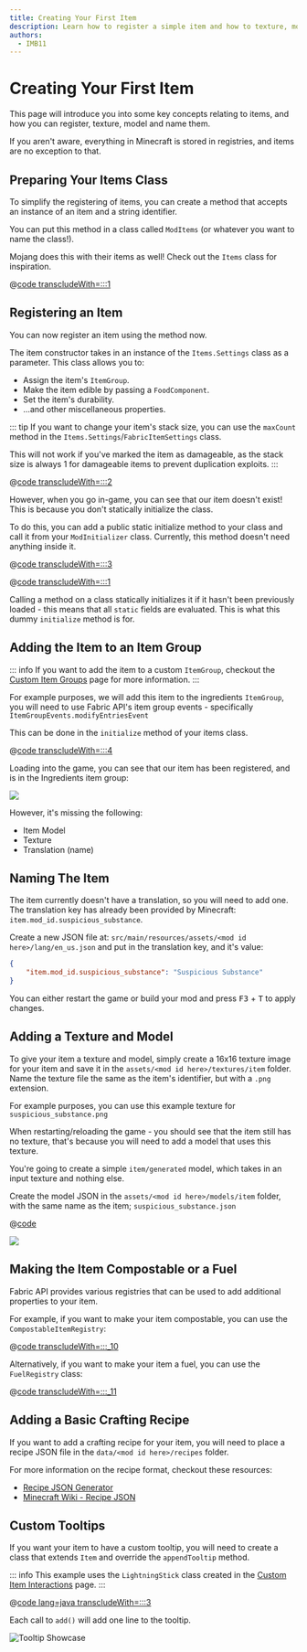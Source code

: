 ```yaml
---
title: Creating Your First Item
description: Learn how to register a simple item and how to texture, model and name it.
authors:
  - IMB11
---
```


# Creating Your First Item

This page will introduce you into some key concepts relating to items, and how you can register, texture, model and name them.

If you aren't aware, everything in Minecraft is stored in registries, and items are no exception to that.

## Preparing Your Items Class

To simplify the registering of items, you can create a method that accepts an instance of an item and a string identifier.

You can put this method in a class called `ModItems` (or whatever you want to name the class!). 

Mojang does this with their items as well! Check out the `Items` class for inspiration.

@[code transcludeWith=:::1](@/reference/latest/src/main/java/com/example/docs/item/ModItems.java)

## Registering an Item

You can now register an item using the method now.

The item constructor takes in an instance of the `Items.Settings` class as a parameter. This class allows you to:

- Assign the item's `ItemGroup`.
- Make the item edible by passing a `FoodComponent`.
- Set the item's durability.
- ...and other miscellaneous properties.

::: tip
If you want to change your item's stack size, you can use the `maxCount` method in the `Items.Settings`/`FabricItemSettings` class.

This will not work if you've marked the item as damageable, as the stack size is always 1 for damageable items to prevent duplication exploits.
:::

@[code transcludeWith=:::2](@/reference/latest/src/main/java/com/example/docs/item/ModItems.java)

However, when you go in-game, you can see that our item doesn't exist! This is because you don't statically initialize the class.

To do this, you can add a public static initialize method to your class and call it from your `ModInitializer` class. Currently, this method doesn't need anything inside it.

@[code transcludeWith=:::3](@/reference/latest/src/main/java/com/example/docs/item/ModItems.java)

@[code transcludeWith=:::1](@/reference/latest/src/main/java/com/example/docs/item/FabricDocsReferenceItems.java)

Calling a method on a class statically initializes it if it hasn't been previously loaded - this means that all `static` fields are evaluated. This is what this dummy `initialize` method is for.

## Adding the Item to an Item Group

::: info
If you want to add the item to a custom `ItemGroup`, checkout the [Custom Item Groups](./item-groups.md) page for more information.
:::

For example purposes, we will add this item to the ingredients `ItemGroup`, you will need to use Fabric API's item group events - specifically `ItemGroupEvents.modifyEntriesEvent`

This can be done in the `initialize` method of your items class.

@[code transcludeWith=:::4](@/reference/latest/src/main/java/com/example/docs/item/ModItems.java)

Loading into the game, you can see that our item has been registered, and is in the Ingredients item group:

![](/assets/develop/items/first_item_0.png)

However, it's missing the following:

- Item Model
- Texture
- Translation (name)

## Naming The Item

The item currently doesn't have a translation, so you will need to add one. The translation key has already been provided by Minecraft: `item.mod_id.suspicious_substance`.

Create a new JSON file at: `src/main/resources/assets/<mod id here>/lang/en_us.json` and put in the translation key, and it's value:

```json
{
    "item.mod_id.suspicious_substance": "Suspicious Substance"
}
```

You can either restart the game or build your mod and press <kbd>F3</kbd> + <kbd>T</kbd> to apply changes.

## Adding a Texture and Model

To give your item a texture and model, simply create a 16x16 texture image for your item and save it in the `assets/<mod id here>/textures/item` folder. Name the texture file the same as the item's identifier, but with a `.png` extension.

For example purposes, you can use this example texture for `suspicious_substance.png`

<DownloadEntry type="Texture" visualURL="/assets/develop/items/first_item_1.png" downloadURL="/assets/develop/items/first_item_1_small.png" />

When restarting/reloading the game - you should see that the item still has no texture, that's because you will need to add a model that uses this texture.

You're going to create a simple `item/generated` model, which takes in an input texture and nothing else.

Create the model JSON in the `assets/<mod id here>/models/item` folder, with the same name as the item; `suspicious_substance.json`

@[code](@/reference/latest/src/main/resources/assets/fabric-docs-reference/models/item/suspicious_substance.json)

![](/assets/develop/items/first_item_2.png)

## Making the Item Compostable or a Fuel

Fabric API provides various registries that can be used to add additional properties to your item.

For example, if you want to make your item compostable, you can use the `CompostableItemRegistry`:

@[code transcludeWith=:::_10](@/reference/latest/src/main/java/com/example/docs/item/ModItems.java)

Alternatively, if you want to make your item a fuel, you can use the `FuelRegistry` class:

@[code transcludeWith=:::_11](@/reference/latest/src/main/java/com/example/docs/item/ModItems.java)

## Adding a Basic Crafting Recipe

<!-- In the future, an entire section on recipes and recipe types should be created. For now, this suffices. -->

If you want to add a crafting recipe for your item, you will need to place a recipe JSON file in the `data/<mod id here>/recipes` folder.

For more information on the recipe format, checkout these resources:

- [Recipe JSON Generator](https://crafting.thedestruc7i0n.ca/)
- [Minecraft Wiki - Recipe JSON](https://minecraft.wiki/w/Recipe#JSON_Format)

## Custom Tooltips

If you want your item to have a custom tooltip, you will need to create a class that extends `Item` and override the `appendTooltip` method.

::: info
This example uses the `LightningStick` class created in the [Custom Item Interactions](./custom-item-interactions.md) page.
:::

@[code lang=java transcludeWith=:::3](@/reference/latest/src/main/java/com/example/docs/item/custom/LightningStick.java)

Each call to `add()` will add one line to the tooltip.

![Tooltip Showcase](/assets/develop/items/first_item_3.png)